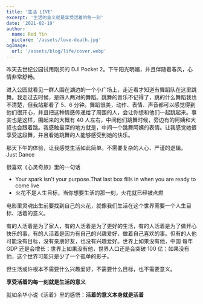 ```yaml
---
title: '生活 LIVE'
excerpt: '生活的意义就是享受活着的每一刻'
date: '2021-02-19'
author:
  name: Red Yin
  picture: '/assets/love-death.jpg'
ogImage:
  url: '/assets/blog/life/cover.webp'
---
```


昨天去世纪公园试用刚买的 DJI Pocket 2。下午阳光明媚，并且伴随着春风，心情非常舒畅。

进入公园就看见一群人围在湖边的一个小广场上，走近看才知道有舞蹈队在这里跳舞。我走过去时候，是四人两对的舞蹈。跳舞的音乐不记得了，跳的什么舞蹈我也不清楚，但我站那看了 5、6 分钟。舞蹈很美，动作、表情、声音都可以感觉得到他们很开心，并且把这种情感传递给了周围的人，会让你想和他们一起跳起来。事实也是这样，围起来的大概有 40 人左右，中间他们跳舞时候，旁边有的阿姨和大叔也会跟着跳。我感触最深的地方就是，中间一个跳舞阿姨的表情。让我感觉她很享受这段舞，并且看她跳舞的人能够感受到她的快乐。

那天下午的体验，让我感觉生活如此简单。不需要复杂的人心、严谨的逻辑。
Just Dance

很喜欢《心灵奇旅》里的一句话

- Your spark isn't your purpose.That last box fills in when you are ready to come live
- 火花不是人生目标，当你想要生活的那一刻，火花就已经被点燃

电影里灵魂出生前要找到自己的火花，就像我们生活在这个世界需要一个人生目标、活着的意义。

有的人活着是为了家人，有的人活着是为了更好的生活，有的人活着是为了做开心快乐的事，有的人活着是因为有自己的兴趣爱好，做着自己喜欢的事。但有的人他可能没有目标，没有亲朋好友，也没有兴趣爱好。世界上如果没有他，中国 每年 GDP 还是会增长；世界上如果没有他，世界人口还是会突破 100 亿；如果没有他，这个世界可能只是少了一个孤单的影子。

但生活或许根本不需要什么兴趣爱好，不需要什么目标，也不需要意义。

**享受活着的每一刻就是生活的意义**

就如余华小说《活着》里的感悟：**活着的意义本身就是活着**
